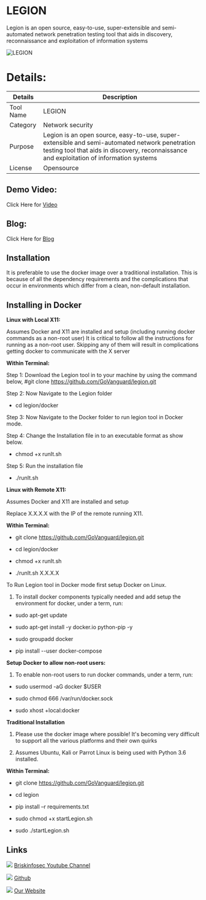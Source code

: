 LEGION
============
 Legion is an open source, easy-to-use, super-extensible and semi-automated network penetration testing tool that aids in discovery, reconnaissance and exploitation of information systems

![LEGION](https://www.briskinfosec.com//assets/tooloftheday/Tool_Of_the_day201.jpg)


Details:
============
|  Details | Description   |
| ------------ | ------------ |
|  Tool Name | LEGION |
|  Category | Network security  |
|  Purpose |  Legion is an open source, easy-to-use, super-extensible and semi-automated network penetration testing tool that aids in discovery, reconnaissance and exploitation of information systems |
|  License |    Opensource |

Demo Video:
-----------------
Click Here for [Video](https://www.youtube.com/watch?v=aotY9f06HcI  "Video")


Blog:
--------------
Click Here for [Blog](https://briskinfosec.com/tooloftheday/toolofthedaydetail/Legion-to-Discover-Reconnaissance-and-exploitation-of-infra-systems "Blog")

Installation
----------------

It is preferable to use the docker image over a traditional installation. This is because of all the dependency requirements and the complications that occur in environments which differ from a clean, non-default installation.

Installing in Docker
------------

**Linux with Local X11:**

Assumes Docker and X11 are installed and setup (including running docker commands as a non-root user)
It is critical to follow all the instructions for running as a non-root user. Skipping any of them will result in complications getting docker to communicate with the X server

**Within Terminal:**

Step 1: Download the Legion tool in to your machine by using the command below, #git clone https://github.com/GoVanguard/legion.git

Step 2: Now Navigate to the Legion folder

- cd legion/docker

Step 3: Now Navigate to the Docker folder to run legion tool in Docker mode.

Step 4: Change the Installation file in to an executable format as show below.

- chmod +x runIt.sh

Step 5: Run the installation file

- ./runIt.sh

**Linux with Remote X11:**

Assumes Docker and X11 are installed and setup

Replace X.X.X.X with the IP of the remote running X11.

**Within Terminal:**

- git clone https://github.com/GoVanguard/legion.git

- cd legion/docker

- chmod +x runIt.sh

- ./runIt.sh X.X.X.X

To Run Legion tool in Docker mode first setup Docker on Linux.

1. To install docker components typically needed and add setup the environment for docker, under a term, run:

- sudo apt-get update

- sudo apt-get install -y docker.io python-pip -y

- sudo groupadd docker

- pip install --user docker-compose


**Setup Docker to allow non-root users:**

 1. To enable non-root users to run docker commands, under a term, run:

- sudo usermod -aG docker $USER

- sudo chmod 666 /var/run/docker.sock

- sudo xhost +local:docker

**Traditional Installation**

1. Please use the docker image where possible! It's becoming very difficult to support all the various platforms and their own quirks

2. Assumes Ubuntu, Kali or Parrot Linux is being used with Python 3.6 installed.

**Within Terminal:**

- git clone https://github.com/GoVanguard/legion.git

- cd legion

- pip install –r requirements.txt

- sudo chmod +x startLegion.sh

- sudo ./startLegion.sh

Links
----------------

 ![ ](https://img.icons8.com/color/15/000000/youtube-play.png) [Briskinfosec Youtube Channel](https://www.youtube.com/channel/UCcPmqqYETcO_7-6p_uUsF1w "Briskinfosec Youtube Channel")


 ![ ](https://img.icons8.com/glyph-neue/15/000000/github.png) [Github](https://github.com/briskinfosec "Github") 

  ![ ](https://img.icons8.com/ios/15/000000/internet--v2.png) [Our Website](https://www.briskinfosec.com/ "Our Website")
